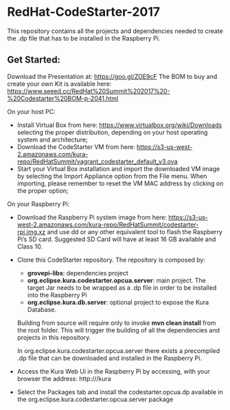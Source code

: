 # RedHat-CodeStarter-2017

This repository contains all the projects and dependencies needed to create the .dp file that has to be installed in the Raspberry Pi.

## Get Started:
Download the Presentation at: https://goo.gl/ZOE9cF
The BOM to buy and create your own Kit is available here: https://www.seeed.cc/RedHat%20Summit%202017%20-%20Codestarter%20BOM-p-2041.html

On your host PC:
 - Install Virtual Box from here: https://www.virtualbox.org/wiki/Downloads selecting the proper distribution, depending on your host operating system and architecture;
 - Download the CodeStarter VM from here: https://s3-us-west-2.amazonaws.com/kura-repo/RedHatSummit/vagrant_codestarter_default_v3.ova
 - Start your Virtual Box installation and import the downloaded VM image by selecting the Import Appliance option from the File menu. When importing, please remember to reset the VM MAC address by clicking on the proper option;

On your Raspberry Pi:
- Download the Raspberry Pi system image from here: https://s3-us-west-2.amazonaws.com/kura-repo/RedHatSummit/codestarter-rpi.img.xz and use dd or any other equivalent tool to flash the Raspberry Pi’s SD card. Suggested SD Card will have at least 16 GB available and Class 10.
- Clone this CodeStarter repository. The repository is composed by:
  - **grovepi-libs**: dependencies project
  - **org.eclipse.kura.codestarter.opcua.server**: main project. The target Jar needs to be wrapped as a .dp file in order to be installed into the Raspberry Pi
  - **org.eclipse.kura.db.server**: optional project to expose the Kura Database.

  Building from source will require only to invoke **mvn clean install** from the root folder. This will trigger the building of all the dependencies and projects in this repository.

  In org.eclipse.kura.codestarter.opcua.server there exists a precompiled .dp file that can be downloaded and installed in the Raspberry Pi.
- Access the Kura Web Ui in the Raspberry Pi by accessing, with your browser the address: http://<your-raspberry-ip>/kura
- Select the Packages tab and install the codestarter.opcua.dp available in the org.eclipse.kura.codestarter.opcua.server package
